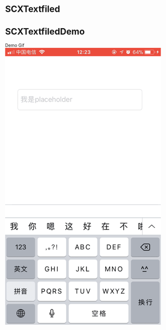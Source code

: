 # SCXTextfiled
## 
SCXTextfiledDemo
=====
Demo Gif
![image](https://raw.githubusercontent.com/turboxing/SCXTextfiled/master/ScxTextfiledShow.gif)